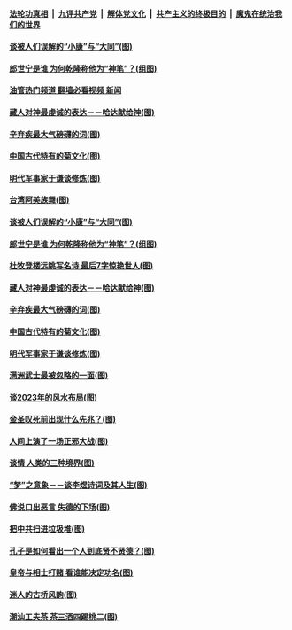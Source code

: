 ####  [法轮功真相](../../../../basic/blob/master/README.md?t=10020001) &nbsp;|&nbsp; [九评共产党](../../../../9ping.md/blob/master/README.md?t=10020001) &nbsp;|&nbsp; [解体党文化](../../../../jtdwh.md/blob/master/README.md?t=10020001)  &nbsp;|&nbsp; [共产主义的终极目的](../../../../gczydzjmd.md/blob/master/README.md?t=10020001) &nbsp;|&nbsp; [魔鬼在统治我们的世界](../../../../mgztzwmdsj.md/blob/master/README.md?t=10020001) 

#### [谈被人们误解的“小康”与“大同”(图)](../pages/p7/1017782.md?t=10020001) 

#### [郎世宁是谁 为何乾隆称他为“神笔”？(组图)](../pages/p7/1017724.md?t=10020001) 

#### [油管热门频道 翻墙必看视频 新闻](http://209.250.226.216:81/youtube.html?10020001)

#### [藏人对神最虔诚的表达－－哈达献给神(图)](../pages/p7/1015672.md?t=10020001) 

#### [辛弃疾最大气磅礴的词(图)](../pages/p7/1017601.md?t=10020001) 

#### [中国古代特有的菊文化(图)](../pages/p7/1017073.md?t=10020001) 

#### [明代军事家于谦谈修炼(图)](../pages/p7/1017763.md?t=10020001) 

#### [台湾阿美族舞(图)](../pages/p7/1015683.md?t=10020001) 

#### [谈被人们误解的“小康”与“大同”(图)](../pages/p7/1017782.md?t=10020001) 

#### [郎世宁是谁 为何乾隆称他为“神笔”？(组图)](../pages/p7/1017724.md?t=10020001) 

#### [杜牧登楼远眺写名诗 最后7字惊艳世人(图)](../pages/p7/1017888.md?t=10020001) 

#### [藏人对神最虔诚的表达－－哈达献给神(图)](../pages/p7/1015672.md?t=10020001) 

#### [辛弃疾最大气磅礴的词(图)](../pages/p7/1017601.md?t=10020001) 

#### [中国古代特有的菊文化(图)](../pages/p7/1017073.md?t=10020001) 

#### [明代军事家于谦谈修炼(图)](../pages/p7/1017763.md?t=10020001) 

#### [满洲武士最被忽略的一面(图)](../pages/p7/1015671.md?t=10020001) 

#### [谈2023年的风水布局(图)](../pages/p7/1016648.md?t=10020001) 

#### [金圣叹死前出现什么先兆？(图)](../pages/p7/1017691.md?t=10020001) 

#### [人间上演了一场正邪大战(图)](../pages/p7/1015670.md?t=10020001) 

#### [谈情 人类的三种境界(图)](../pages/p7/1017536.md?t=10020001) 

#### [“梦”之意象－－谈李煜诗词及其人生(图)](../pages/p7/1016659.md?t=10020001) 

#### [佛说口出恶言 失德的下场(图)](../pages/p7/1017389.md?t=10020001) 

#### [把中共扫进垃圾堆(图)](../pages/p7/1017637.md?t=10020001) 

#### [孔子是如何看出一个人到底贤不贤德？(图)](../pages/p7/1017529.md?t=10020001) 

#### [皇帝与相士打赌 看谁能决定功名(图)](../pages/p7/1016886.md?t=10020001) 

#### [迷人的古桥风韵(图)](../pages/p7/1016622.md?t=10020001) 

#### [潮汕工夫茶 茶三酒四踢桃二(图)](../pages/p7/1017605.md?t=10020001) 

<img src='http://gfw-breaker.win/goodnews/indexes/p7.md' width='0px' height='0px'/>
